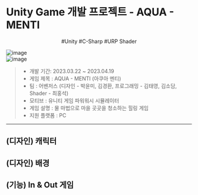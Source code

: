 # Unity Game 개발 프로젝트 - AQUA - MENTI
<div align=center>#Unity #C-Sharp #URP Shader<br/></div>

![image](https://user-images.githubusercontent.com/100888879/232939805-6b139cad-b8a0-4600-8612-0d21e5c76f22.png) <br/>
![image](https://user-images.githubusercontent.com/100888879/232939964-0f789404-8672-4d4e-ae4c-10c3c587626b.png) <br/>

> + 개발 기간: 2023.03.22 ~ 2023.04.19<br/>
> + 게임 제목 : AQUA - MENTI (아쿠아 멘티)<br/>
> + 팀 : 어벤저스 (디자인 - 박윤미, 김경환, 프로그래밍 - 김태영, 김소담, Shader - 최홍석)<br/>
> + 모티브 : 유니티 게임 파워워시 시뮬레이터<br/>
> + 게임 설명 : 물 마법으로 마을 곳곳을 청소하는 힐링 게임<br/>
> + 지원 플랫폼 : PC<br/>
----------------------------------------
## (디자인) 캐릭터


## (디자인) 배경

## (기능) In & Out 게임
